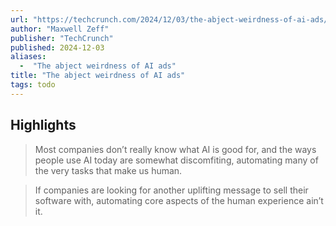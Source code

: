 ```yaml
---
url: "https://techcrunch.com/2024/12/03/the-abject-weirdness-of-ai-ads/"
author: "Maxwell Zeff"
publisher: "TechCrunch"
published: 2024-12-03
aliases:
  -  "The abject weirdness of AI ads"
title: "The abject weirdness of AI ads"
tags: todo
---
```


## Highlights
> Most companies don’t really know what AI is good for, and the ways people use AI today are somewhat discomfiting, automating many of the very tasks that make us human.

> If companies are looking for another uplifting message to sell their software with, automating core aspects of the human experience ain’t it.

